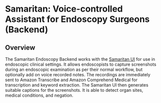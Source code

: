 # Samaritan: Voice-controlled Assistant for Endoscopy Surgeons (Backend)

## Overview
The Samaritan Endoscopy Backend works with the [Samaritan UI](https://github.com/TimothySeahGit/samaritan-ui) for use in endoscopic clinical settings. It allows endoscopists to capture screenshots during an endoscopic examination as per their normal workflow, but optionally add on voice recorded notes. The recordings are immediately sent to Amazon Transcribe and Amazon Comprehend Medical for transcription and keyword extraction. The Samaritan UI then generates suitable captions for the screenshots. It is able to detect organ sites, medical conditions, and negation.
